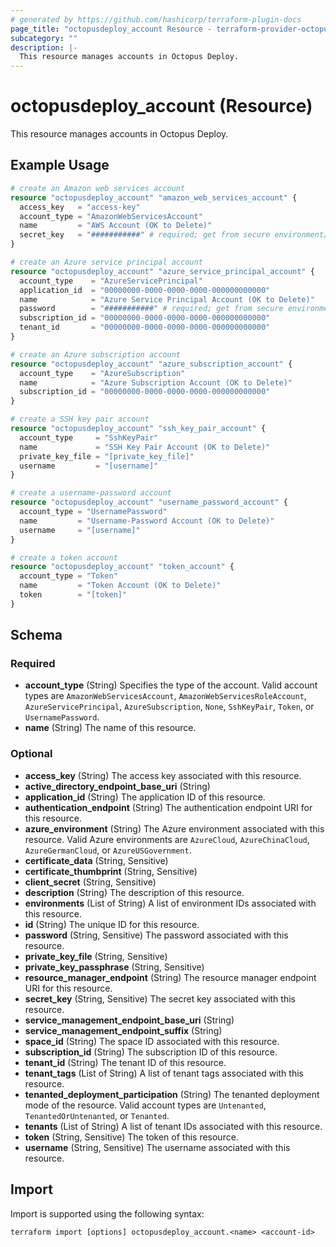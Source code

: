 ```yaml
---
# generated by https://github.com/hashicorp/terraform-plugin-docs
page_title: "octopusdeploy_account Resource - terraform-provider-octopusdeploy"
subcategory: ""
description: |-
  This resource manages accounts in Octopus Deploy.
---
```


# octopusdeploy_account (Resource)

This resource manages accounts in Octopus Deploy.

## Example Usage

```terraform
# create an Amazon web services account
resource "octopusdeploy_account" "amazon_web_services_account" {
  access_key   = "access-key"
  account_type = "AmazonWebServicesAccount"
  name         = "AWS Account (OK to Delete)"
  secret_key   = "###########" # required; get from secure environment/store
}

# create an Azure service principal account
resource "octopusdeploy_account" "azure_service_principal_account" {
  account_type    = "AzureServicePrincipal"
  application_id  = "00000000-0000-0000-0000-000000000000"
  name            = "Azure Service Principal Account (OK to Delete)"
  password        = "###########" # required; get from secure environment/store
  subscription_id = "00000000-0000-0000-0000-000000000000"
  tenant_id       = "00000000-0000-0000-0000-000000000000"
}

# create an Azure subscription account
resource "octopusdeploy_account" "azure_subscription_account" {
  account_type    = "AzureSubscription"
  name            = "Azure Subscription Account (OK to Delete)"
  subscription_id = "00000000-0000-0000-0000-000000000000"
}

# create a SSH key pair account
resource "octopusdeploy_account" "ssh_key_pair_account" {
  account_type     = "SshKeyPair"
  name             = "SSH Key Pair Account (OK to Delete)"
  private_key_file = "[private_key_file]"
  username         = "[username]"
}

# create a username-password account
resource "octopusdeploy_account" "username_password_account" {
  account_type = "UsernamePassword"
  name         = "Username-Password Account (OK to Delete)"
  username     = "[username]"
}

# create a token account
resource "octopusdeploy_account" "token_account" {
  account_type = "Token"
  name         = "Token Account (OK to Delete)"
  token        = "[token]"
}
```

<!-- schema generated by tfplugindocs -->
## Schema

### Required

- **account_type** (String) Specifies the type of the account. Valid account types are `AmazonWebServicesAccount`, `AmazonWebServicesRoleAccount`, `AzureServicePrincipal`, `AzureSubscription`, `None`, `SshKeyPair`, `Token`, or `UsernamePassword`.
- **name** (String) The name of this resource.

### Optional

- **access_key** (String) The access key associated with this resource.
- **active_directory_endpoint_base_uri** (String)
- **application_id** (String) The application ID of this resource.
- **authentication_endpoint** (String) The authentication endpoint URI for this resource.
- **azure_environment** (String) The Azure environment associated with this resource. Valid Azure environments are `AzureCloud`, `AzureChinaCloud`, `AzureGermanCloud`, or `AzureUSGovernment`.
- **certificate_data** (String, Sensitive)
- **certificate_thumbprint** (String, Sensitive)
- **client_secret** (String, Sensitive)
- **description** (String) The description of this resource.
- **environments** (List of String) A list of environment IDs associated with this resource.
- **id** (String) The unique ID for this resource.
- **password** (String, Sensitive) The password associated with this resource.
- **private_key_file** (String, Sensitive)
- **private_key_passphrase** (String, Sensitive)
- **resource_manager_endpoint** (String) The resource manager endpoint URI for this resource.
- **secret_key** (String, Sensitive) The secret key associated with this resource.
- **service_management_endpoint_base_uri** (String)
- **service_management_endpoint_suffix** (String)
- **space_id** (String) The space ID associated with this resource.
- **subscription_id** (String) The subscription ID of this resource.
- **tenant_id** (String) The tenant ID of this resource.
- **tenant_tags** (List of String) A list of tenant tags associated with this resource.
- **tenanted_deployment_participation** (String) The tenanted deployment mode of the resource. Valid account types are `Untenanted`, `TenantedOrUntenanted`, or `Tenanted`.
- **tenants** (List of String) A list of tenant IDs associated with this resource.
- **token** (String, Sensitive) The token of this resource.
- **username** (String, Sensitive) The username associated with this resource.

## Import

Import is supported using the following syntax:

```shell
terraform import [options] octopusdeploy_account.<name> <account-id>
```
